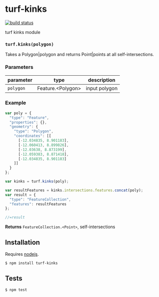 # turf-kinks

[![build status](https://secure.travis-ci.org/Turfjs/turf-kinks.png)](http://travis-ci.org/Turfjs/turf-kinks)

turf kinks module


### `turf.kinks(polygon)`

Takes a Polygon|polygon and returns Point|points at all self-intersections.


### Parameters

| parameter | type                 | description   |
| --------- | -------------------- | ------------- |
| `polygon` | Feature\.\<Polygon\> | input polygon |


### Example

```js
var poly = {
  "type": "Feature",
  "properties": {},
  "geometry": {
    "type": "Polygon",
    "coordinates": [[
      [-12.034835, 8.901183],
      [-12.060413, 8.899826],
      [-12.03638, 8.873199],
      [-12.059383, 8.871418],
      [-12.034835, 8.901183]
    ]]
  }
};

var kinks = turf.kinks(poly);

var resultFeatures = kinks.intersections.features.concat(poly);
var result = {
  "type": "FeatureCollection",
  "features": resultFeatures
};

//=result
```


**Returns** `FeatureCollection.<Point>`, self-intersections

## Installation

Requires [nodejs](http://nodejs.org/).

```sh
$ npm install turf-kinks
```

## Tests

```sh
$ npm test
```


